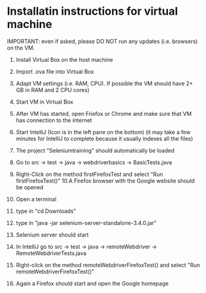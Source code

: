 # Installatin instructions for virtual machine 

IMPORTANT: even if asked, please DO NOT run any updates (i.e. browsers) on the VM. 

1. Install Virtual Box on the host machine 
2. Import .ova file into Virtual Box 
3. Adapt VM settings (i.e. RAM, CPU). If possible the VM should have 2+ GB in RAM and 2 CPU cores) 
4. Start VM in Virtual Box 
5. After VM has started, open Friefox or Chrome and make sure that VM has connection to the internet 
6. Start IntelliJ (Icon is in the left pane on the bottom) (it may take a few minutes for IntelliJ to complete because it usually indexes all the files) 
7. The project "Seleniumtraining" should automatically be loaded 
8. Go to src -> test -> java -> webdriverbasics -> BasicTests.java 
9. Right-Click on the method firstFirefoxTest and select "Run firstFirefoxTest()"
10.A Firefox browser with the Google website should be opened

11. Open a terminal 
12. type in "cd Downloads"
13. type in "java -jar selenium-server-standalone-3.4.0.jar"
14. Selenium server should start 
15. In IntelliJ go to src -> test -> java -> remoteWebdriver -> RemoteWebdriverTests.java
16. Right-click on the method remoteWebdriverFirefoxTest() and select "Run remoteWebdriverFirefoxTest()"
17. Again a Firefox should start and open the Google homepage 


